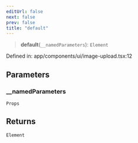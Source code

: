 ```yaml
---
editUrl: false
next: false
prev: false
title: "default"
---
```


> **default**(`__namedParameters`): `Element`

Defined in: app/components/ui/image-upload.tsx:12

## Parameters

### \_\_namedParameters

`Props`

## Returns

`Element`
